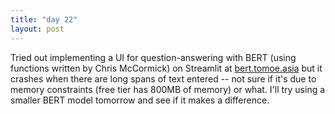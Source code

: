 ```yaml
---
title: "day 22"
layout: post
---
```


Tried out implementing a UI for question-answering with BERT (using functions written by Chris McCormick) on Streamlit at [bert.tomoe.asia](bert.tomoe.asia) but it crashes when there are long spans of text entered -- not sure if it's due to memory constraints (free tier has 800MB of memory) or what. I'll try using a smaller BERT model tomorrow and see if it makes a difference. 